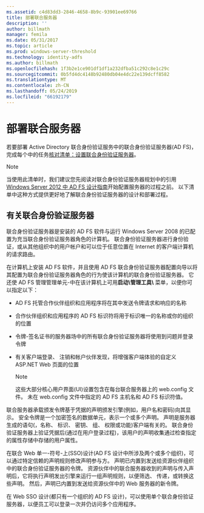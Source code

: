 ```yaml
---
ms.assetid: c4d83dd3-2846-4658-8b9c-93901ee69766
title: 部署联合服务器
description: ''
author: billmath
manager: femila
ms.date: 05/31/2017
ms.topic: article
ms.prod: windows-server-threshold
ms.technology: identity-adfs
ms.author: billmath
ms.openlocfilehash: 1f3b2e1ce901df1df1a232dfba51c292c8e1c29c
ms.sourcegitcommit: 0b5fd4dc4148b92480db04e4dc22e139dcff8582
ms.translationtype: MT
ms.contentlocale: zh-CN
ms.lasthandoff: 05/24/2019
ms.locfileid: "66192179"
---
```

# <a name="deploying-federation-servers"></a>部署联合服务器

若要部署 Active Directory 联合身份验证服务中的联合身份验证服务器\(AD FS\)，完成每个中的任务[核对清单：设置联合身份验证服务器](Checklist--Setting-Up-a-Federation-Server.md)。  
  
> [!NOTE]  
> 当使用此清单时，我们建议您先阅读对联合身份验证服务器规划中的引用[Windows Server 2012 中 AD FS 设计指南](https://technet.microsoft.com/library/dd807036.aspx)开始配置服务器的过程之前。 以下清单中这种方式提供更好地了解联合身份验证服务器的设计和部署过程。  
  
## <a name="about-federation-servers"></a>有关联合身份验证服务器  
联合身份验证服务器是安装的 AD FS 软件与运行 Windows Server 2008 的已配置为充当联合身份验证服务器角色的计算机。 联合身份验证服务器进行身份验证，或从其他组织中的用户帐户和可以位于任意位置在 Internet 的客户端计算机的请求路由。  
  
在计算机上安装 AD FS 软件，并且使用 AD FS 联合身份验证服务器配置向导以将其配置为联合身份验证服务器角色的行为使该计算机的联合身份验证服务器。 它还使 AD FS 管理管理单元\-中在该计算机上可用**启动\\管理工具\\** 菜单，以便你可以指定以下：  
  
-   AD FS 托管合作伙伴组织和应用程序将在其中发送令牌请求和响应的名称  
  
-   合作伙伴组织和应用程序的 AD FS 标识符将用于标识唯一的名称或你的组织的位置  
  
-   令牌\-签名证书的服务器场中的所有联合身份验证服务器将使用到问题并登录令牌  
  
-   有关客户端登录、 注销和帐户伙伴发现，将增强客户端体验的自定义 ASP.NET Web 页面的位置  
  
    > [!NOTE]  
    > 这些大部分核心用户界面\(UI\)设置包含在每台联合服务器上的 web.config 文件。 未在 web.config 文件中指定的 AD FS 主机名和 AD FS 标识符值。  
  
联合服务器承载颁发令牌基于凭据的声明颁发引擎\(例如，用户名和密码\)向其显示。 安全令牌是一个加密签名的数据单元，表示一个或多个声明。 声明是服务器生成的语句\(，名称、 标识、 密钥、 组、 权限或功能\)客户端有关的。 联合身份验证服务器上验证凭据后\(通过在用户登录过程\)，该用户的声明收集通过检查指定的属性存储中存储的用户属性。  
  
在联合 Web 单一\-符号\-上\(SSO\)设计\(AD FS 设计中所涉及两个或多个组织\)，可以通过特定信赖的声明规则修改声明参与方。 声明已内置到发送给资源伙伴组织中的联合身份验证服务器的令牌。 资源伙伴中的联合服务器收到的声明与传入声明后，它将执行声明发出引擎来运行一组声明规则，以便筛选、 传递，或转换这些声明。 然后，声明已内置到发送给资源伙伴中的 Web 服务器的新令牌。  
  
在 Web SSO 设计\(都只有一个组织的 AD FS 设计\)，可以使用单个联合身份验证服务器，以便员工可以登录一次并仍访问多个应用程序。  
  
